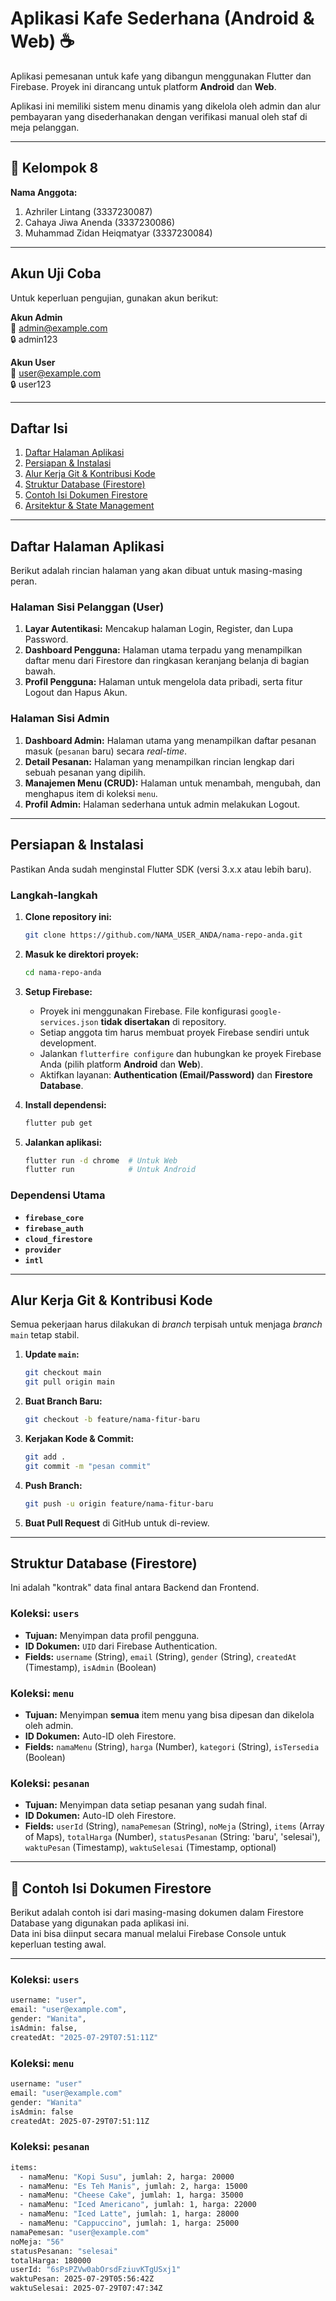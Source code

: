 # Aplikasi Kafe Sederhana (Android & Web) ☕

Aplikasi pemesanan untuk kafe yang dibangun menggunakan Flutter dan Firebase. Proyek ini dirancang untuk platform **Android** dan **Web**.

Aplikasi ini memiliki sistem menu dinamis yang dikelola oleh admin dan alur pembayaran yang disederhanakan dengan verifikasi manual oleh staf di meja pelanggan.

---

## 👥 Kelompok 8
**Nama Anggota:**
1. Azhriler Lintang (3337230087)
2. Cahaya Jiwa Anenda (3337230086)
3. Muhammad Zidan Heiqmatyar (3337230084)

---

## Akun Uji Coba
Untuk keperluan pengujian, gunakan akun berikut:

**Akun Admin**  
📧 admin@example.com  
🔒 admin123  

**Akun User**  
📧 user@example.com  
🔒 user123  

---

## Daftar Isi
1.  [Daftar Halaman Aplikasi](#daftar-halaman-aplikasi)
2.  [Persiapan & Instalasi](#persiapan--instalasi)
3.  [Alur Kerja Git & Kontribusi Kode](#alur-kerja-git--kontribusi-kode)
4.  [Struktur Database (Firestore)](#struktur-database-firestore)
5.  [Contoh Isi Dokumen Firestore](#contoh-isi-dokumen-firestore)
6.  [Arsitektur & State Management](#arsitektur--state-management)

---

## Daftar Halaman Aplikasi

Berikut adalah rincian halaman yang akan dibuat untuk masing-masing peran.

### Halaman Sisi Pelanggan (User)
1.  **Layar Autentikasi:** Mencakup halaman Login, Register, dan Lupa Password.
2.  **Dashboard Pengguna:** Halaman utama terpadu yang menampilkan daftar menu dari Firestore dan ringkasan keranjang belanja di bagian bawah.
3.  **Profil Pengguna:** Halaman untuk mengelola data pribadi, serta fitur Logout dan Hapus Akun.

### Halaman Sisi Admin
1.  **Dashboard Admin:** Halaman utama yang menampilkan daftar pesanan masuk (`pesanan` baru) secara *real-time*.
2.  **Detail Pesanan:** Halaman yang menampilkan rincian lengkap dari sebuah pesanan yang dipilih.
3.  **Manajemen Menu (CRUD):** Halaman untuk menambah, mengubah, dan menghapus item di koleksi `menu`.
4.  **Profil Admin:** Halaman sederhana untuk admin melakukan Logout.

---

## Persiapan & Instalasi

Pastikan Anda sudah menginstal Flutter SDK (versi 3.x.x atau lebih baru).

### Langkah-langkah
1.  **Clone repository ini:**
    ```bash
    git clone https://github.com/NAMA_USER_ANDA/nama-repo-anda.git
    ```
2.  **Masuk ke direktori proyek:**
    ```bash
    cd nama-repo-anda
    ```
3.  **Setup Firebase:**
    * Proyek ini menggunakan Firebase. File konfigurasi `google-services.json` **tidak disertakan** di repository.
    * Setiap anggota tim harus membuat proyek Firebase sendiri untuk development.
    * Jalankan `flutterfire configure` dan hubungkan ke proyek Firebase Anda (pilih platform **Android** dan **Web**).
    * Aktifkan layanan: **Authentication (Email/Password)** dan **Firestore Database**.

4.  **Install dependensi:**
    ```bash
    flutter pub get
    ```
5.  **Jalankan aplikasi:**
    ```bash
    flutter run -d chrome  # Untuk Web
    flutter run            # Untuk Android
    ```

### Dependensi Utama
* **`firebase_core`**
* **`firebase_auth`**
* **`cloud_firestore`**
* **`provider`**
* **`intl`**

---

## Alur Kerja Git & Kontribusi Kode

Semua pekerjaan harus dilakukan di *branch* terpisah untuk menjaga *branch* `main` tetap stabil.

1.  **Update `main`:**
    ```bash
    git checkout main
    git pull origin main
    ```
2.  **Buat Branch Baru:**
    ```bash
    git checkout -b feature/nama-fitur-baru
    ```
3.  **Kerjakan Kode & Commit:**
    ```bash
    git add .
    git commit -m "pesan commit"
    ```
4.  **Push Branch:**
    ```bash
    git push -u origin feature/nama-fitur-baru
    ```
5.  **Buat Pull Request** di GitHub untuk di-review.

---

## Struktur Database (Firestore)

Ini adalah "kontrak" data final antara Backend dan Frontend.

### Koleksi: `users`
* **Tujuan:** Menyimpan data profil pengguna.
* **ID Dokumen:** `UID` dari Firebase Authentication.
* **Fields:** `username` (String), `email` (String), `gender` (String), `createdAt` (Timestamp), `isAdmin` (Boolean)

### Koleksi: `menu`
* **Tujuan:** Menyimpan **semua** item menu yang bisa dipesan dan dikelola oleh admin.
* **ID Dokumen:** Auto-ID oleh Firestore.
* **Fields:** `namaMenu` (String), `harga` (Number), `kategori` (String), `isTersedia` (Boolean)

### Koleksi: `pesanan`
* **Tujuan:** Menyimpan data setiap pesanan yang sudah final.
* **ID Dokumen:** Auto-ID oleh Firestore.
* **Fields:** `userId` (String), `namaPemesan` (String), `noMeja` (String), `items` (Array of Maps), `totalHarga` (Number), `statusPesanan` (String: 'baru', 'selesai'), `waktuPesan` (Timestamp), `waktuSelesai` (Timestamp, optional)

---

## 📄 Contoh Isi Dokumen Firestore

Berikut adalah contoh isi dari masing-masing dokumen dalam Firestore Database yang digunakan pada aplikasi ini.  
Data ini bisa diinput secara manual melalui Firebase Console untuk keperluan testing awal.

---
### Koleksi: `users`
```bash
username: "user",
email: "user@example.com",
gender: "Wanita",
isAdmin: false,
createdAt: "2025-07-29T07:51:11Z"
```

### Koleksi: `menu`
```bash
username: "user"
email: "user@example.com"
gender: "Wanita"
isAdmin: false
createdAt: 2025-07-29T07:51:11Z
```

### Koleksi: `pesanan`
```bash
items:
  - namaMenu: "Kopi Susu", jumlah: 2, harga: 20000
  - namaMenu: "Es Teh Manis", jumlah: 2, harga: 15000
  - namaMenu: "Cheese Cake", jumlah: 1, harga: 35000
  - namaMenu: "Iced Americano", jumlah: 1, harga: 22000
  - namaMenu: "Iced Latte", jumlah: 1, harga: 28000
  - namaMenu: "Cappuccino", jumlah: 1, harga: 25000
namaPemesan: "user@example.com"
noMeja: "56"
statusPesanan: "selesai"
totalHarga: 180000
userId: "6sPsPZVw0abOrsdFziuvKTgUSxj1"
waktuPesan: 2025-07-29T05:56:42Z
waktuSelesai: 2025-07-29T07:47:34Z
```


